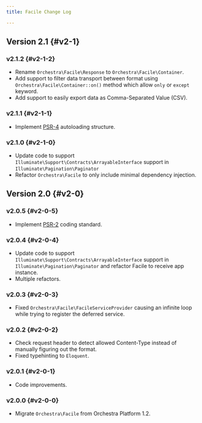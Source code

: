 ```yaml
---
title: Facile Change Log

---
```


## Version 2.1 {#v2-1}

### v2.1.2 {#v2-1-2}

* Rename `Orchestra\Facile\Response` to `Orchestra\Facile\Container`.
* Add support to filter data transport between format using `Orchestra\Facile\Container::on()` method which allow `only` or `except` keyword.
* Add support to easily export data as Comma-Separated Value (CSV).

### v2.1.1 {#v2-1-1}

* Implement [PSR-4](https://github.com/php-fig/fig-standards/blob/master/proposed/psr-4-autoloader/psr-4-autoloader.md) autoloading structure.

### v2.1.0 {#v2-1-0}

* Update code to support `Illuminate\Support\Contracts\ArrayableInterface` support in `Illuminate\Pagination\Paginator`
* Refactor `Orchestra\Facile` to only include minimal dependency injection.

## Version 2.0 {#v2-0}

### v2.0.5 {#v2-0-5}

* Implement [PSR-2](https://github.com/php-fig/fig-standards/blob/master/accepted/PSR-2-coding-style-guide.md) coding standard.

### v2.0.4 {#v2-0-4}

* Update code to support `Illuminate\Support\Contracts\ArrayableInterface` support in `Illuminate\Pagination\Paginator` and refactor Facile to receive app instance.
* Multiple refactors.

### v2.0.3 {#v2-0-3}

* Fixed `Orchestra\Facile\FacileServiceProvider` causing an infinite loop while trying to register the deferred service.

### v2.0.2 {#v2-0-2}

* Check request header to detect allowed Content-Type instead of manually figuring out the format.
* Fixed typehinting to `Eloquent`.

### v2.0.1 {#v2-0-1}

* Code improvements.

### v2.0.0 {#v2-0-0}

* Migrate `Orchestra\Facile` from Orchestra Platform 1.2.
